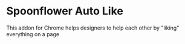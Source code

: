 # Spoonflower Auto Like

This addon for Chrome helps designers to help each other by "liking" everything on a page
